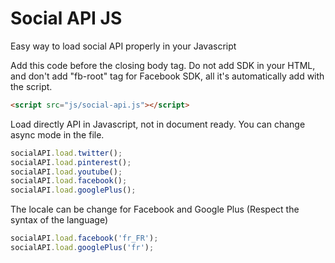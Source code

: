 Social API JS
==================================================

Easy way to load social API properly in your Javascript

Add this code before the closing body tag. Do not add SDK in your HTML, and don't add "fb-root" tag for Facebook SDK, all it's automatically add with the script.

```html
<script src="js/social-api.js"></script>
```

Load directly API in Javascript, not in document ready. You can change async mode in the file.

```javascript
socialAPI.load.twitter();
socialAPI.load.pinterest();
socialAPI.load.youtube();
socialAPI.load.facebook();
socialAPI.load.googlePlus();
```

The locale can be change for Facebook and Google Plus (Respect the syntax of the language)

```javascript
socialAPI.load.facebook('fr_FR');
socialAPI.load.googlePlus('fr');
```

